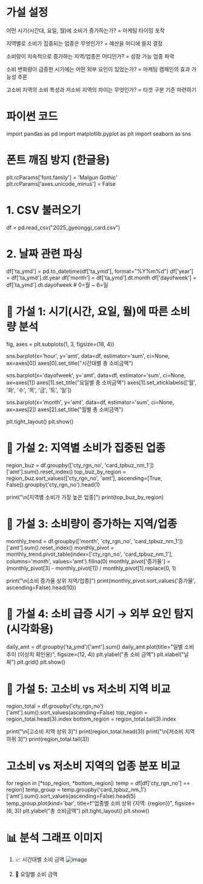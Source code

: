 # 가설 설정

어떤 시기(시간대, 요일, 월)에 소비가 증가하는가? = 마케팅 타이밍 포착

지역별로 소비가 집중되는 업종은 무엇인가? = 예산을 어디에 쓸지 결정

소비량이 지속적으로 증가하는 지역/업종은 어디인가? = 성장 가능 업종 파악

소비 변화량이 급증한 시기에는 어떤 외부 요인이 있었는가? = 마케팅 캠페인의 효과 가능성 추론

고소비 지역의 소비 특성과 저소비 지역의 차이는 무엇인가? = 타겟 구분 기준 마련하기

# 파이썬 코드

import pandas as pd
import matplotlib.pyplot as plt
import seaborn as sns

# 폰트 깨짐 방지 (한글용)
plt.rcParams['font.family'] = 'Malgun Gothic'
plt.rcParams['axes.unicode_minus'] = False

# 1. CSV 불러오기
df = pd.read_csv("2025_gyeonggi_card.csv")

# 2. 날짜 관련 파싱
df['ta_ymd'] = pd.to_datetime(df['ta_ymd'], format="%Y%m%d")
df['year'] = df['ta_ymd'].dt.year
df['month'] = df['ta_ymd'].dt.month
df['dayofweek'] = df['ta_ymd'].dt.dayofweek  # 0=월 ~ 6=일

# 🧪 가설 1: 시기(시간, 요일, 월)에 따른 소비량 분석
fig, axes = plt.subplots(1, 3, figsize=(18, 4))

sns.barplot(x='hour', y='amt', data=df, estimator='sum', ci=None, ax=axes[0])
axes[0].set_title("시간대별 총 소비금액")

sns.barplot(x='dayofweek', y='amt', data=df, estimator='sum', ci=None, ax=axes[1])
axes[1].set_title("요일별 총 소비금액")
axes[1].set_xticklabels(['월', '화', '수', '목', '금', '토', '일'])

sns.barplot(x='month', y='amt', data=df, estimator='sum', ci=None, ax=axes[2])
axes[2].set_title("월별 총 소비금액")

plt.tight_layout()
plt.show()

# 🧪 가설 2: 지역별 소비가 집중된 업종
region_buz = df.groupby(['cty_rgn_no', 'card_tpbuz_nm_1'])['amt'].sum().reset_index()
top_buz_by_region = region_buz.sort_values(['cty_rgn_no', 'amt'], ascending=[True, False]).groupby('cty_rgn_no').head(1)

print("\n[지역별 소비가 가장 높은 업종]")
print(top_buz_by_region)


# 🧪 가설 3: 소비량이 증가하는 지역/업종
monthly_trend = df.groupby(['month', 'cty_rgn_no', 'card_tpbuz_nm_1'])['amt'].sum().reset_index()
monthly_pivot = monthly_trend.pivot_table(index=['cty_rgn_no', 'card_tpbuz_nm_1'], columns='month', values='amt').fillna(0)
monthly_pivot['증가율'] = (monthly_pivot[3] - monthly_pivot[1]) / monthly_pivot[1].replace(0, 1)

print("\n[소비 증가율 상위 지역/업종]")
print(monthly_pivot.sort_values('증가율', ascending=False).head(10))

# 🧪 가설 4: 소비 급증 시기 → 외부 요인 탐지 (시각화용)
daily_amt = df.groupby('ta_ymd')['amt'].sum()
daily_amt.plot(title="일별 소비 추이 (이상치 확인용)", figsize=(12, 4))
plt.ylabel("총 소비 금액")
plt.xlabel("날짜")
plt.grid()
plt.show()

# 🧪 가설 5: 고소비 vs 저소비 지역 비교
region_total = df.groupby('cty_rgn_no')['amt'].sum().sort_values(ascending=False)
top_region = region_total.head(3).index
bottom_region = region_total.tail(3).index

print("\n[고소비 지역 상위 3]")
print(region_total.head(3))
print("\n[저소비 지역 하위 3]")
print(region_total.tail(3))

# 고소비 vs 저소비 지역의 업종 분포 비교
for region in [*top_region, *bottom_region]:
    temp = df[df['cty_rgn_no'] == region]
    temp_group = temp.groupby('card_tpbuz_nm_1')['amt'].sum().sort_values(ascending=False).head(5)
    temp_group.plot(kind='bar', title=f"업종별 소비 상위 (지역: {region})", figsize=(6, 3))
    plt.ylabel("총 소비금액")
    plt.tight_layout()
    plt.show()

# 📊 분석 그래프 이미지
1. 📈 시간대별 소비 금액
![image](https://github.com/user-attachments/assets/500049f2-ab0f-4526-9ae5-e4c08902602a)

2. 📅 요일별 소비 금액





